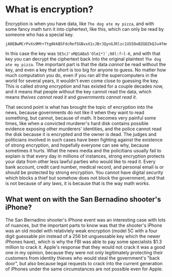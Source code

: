 # What is encryption?

Encryption is when you have data, like `The dog ate my pizza`, and with some fancy math turn it into ciphertext, like this, which can only be read by someone who has a special key.

```
jA0EBwMCrPvXs9Mt+7tg0kkBSFdcRef5GBvxX1cJBrJQynGJRlzc1US5OxBZGDZkQJu4fmn35vl4R2U+/lr9hV/dhEoY043j/6VSf4CbqAK8KcT2bVDF/CmE
```

In this case the key was ``5EScJ'xM@1ABa5'Olm1*)`;98l:f~l-K``, and with that key you can decrypt the ciphertext back into the original plaintext `The dog ate my pizza`. The important part is that the data *cannot* be read without the key, and even a key that short is too big for anyone to guess. No matter how much computation you do, even if you ran all the supercomputers in the world for several years, it wouldn't even come close to guessing the key. This is called *strong encryption* and has existed for a couple decades now, and it means that people without the key cannot read the data, which means *theives cannot read it* and *governments cannot read it*.

That second point is what has brought the topic of encryption into the news, because governments do not like it when they want to read something, but cannot, because of math. It becomes very painful some times, like when a convicted murderer's hard disk contains possible evidence exposing other murderers' identities, and the police cannot read the disk because it is encrypted and the owner is dead. The judges and politicians involved in such cases have been fighting against the existence of strong encryption, and hopefully everyone can see why, because sometimes it hurts. What the news media and the policitians usually fail to explain is that every day in millions of instances, strong encryption protects your data from other less lawful parties who would like to read it. Every bank account, credit card number, medical record, and personal email is or should be protected by strong encryption. You cannot have digital security which blocks a thief but somehow does not block the government, and that is not because of any laws, it is because that is the way math works.

## What went on with the San Bernadino shooter's iPhone?

The San Bernadino shooter's iPhone event was an interesting case with lots of nuances, but the important parts to know was that the shooter's iPhone was an old model with relativlely weak encryption (model 5C with a four digit guessable pin instead of a 256 bit unguessable key which the newer iPhones have), which is why the FBI was able to pay some specialists $1.3 million to crack it. Apple's response that they would not crack it was a good one in my opinion, because they were not only legitimately protecting their customers from identity thieves who would steal the government's "back door", but also because legal requests to crack into the current generation of iPhones under the same circumstances are not possible even for Apple.